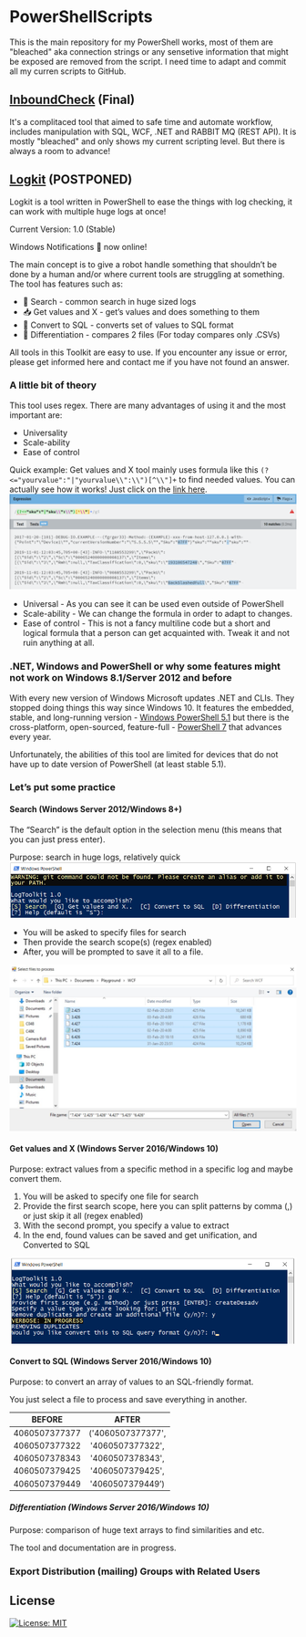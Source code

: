 # PowerShellScripts
This is the main repository for my PowerShell works, most of them are "bleached" aka connection strings or any sensetive information that might be exposed are removed from the script. I need time to adapt and commit all my curren scripts to GitHub.
## [InboundCheck](/Up%20To%20Date/InboundCheck%20Ver1.2.ps1) (Final)
It's a complitaced tool that aimed to safe time and automate workflow, includes manipulation with SQL, WCF, .NET and RABBIT MQ (REST API). It is mostly "bleached" and only shows my current scripting level. But there is always a room to advance!

## [Logkit](/Up%20To%20Date/LogToolkit.ps1) (POSTPONED)
Logkit is a tool written in PowerShell to ease the things with log checking, it can work with multiple huge logs at once!

Current Version: 1.0 (Stable)

Windows Notifications 🔔 now online!

The main concept is to give a robot handle something that shouldn’t be done by a human and/or where current tools are struggling at something.
The tool has features such as:
- 🔎 Search - common search in huge sized logs
- 📥 Get values and X - get’s values and does something to them
- 🔁 Convert to SQL - converts set of values to SQL format
- 👥 Differentiation -  compares 2 files (For today compares only .CSVs)

All tools in this Toolkit are easy to use. If you encounter any issue or error, please get informed here and contact me if you have not found an answer.
### A little bit of theory
This tool uses regex. There are many advantages of using it and the most important are:
- Universality
- Scale-ability
- Ease of control

Quick example:
Get values and X tool mainly uses formula like this `(?<="yourvalue":"|"yourvalue\\":\\")[^\\"]+` to find needed values. You can actually see how it works! Just click on the [link here](https://regexr.com/59s8q).
![Example](/Up%20To%20Date/Images/examplesku.png)

- Universal - As you can see it can be used even outside of PowerShell
- Scale-ability - We can change the formula in order to adapt to changes. 
- Ease of control - This is not a fancy multiline code but a short and logical formula that a person can get acquainted with. Tweak it and not ruin anything at all. 

### .NET, Windows and PowerShell or why some features might not work on Windows 8.1/Server 2012 and before

With every new version of Windows Microsoft updates .NET and CLIs. They stopped doing things this way since Windows 10. It features the embedded, stable, and long-running version - [Windows PowerShell 5.1](https://docs.microsoft.com/en-us/powershell/scripting/windows-powershell/install/installing-windows-powershell?view=powershell-5.1) but there is the cross-platform, open-sourced, feature-full - [PowerShell 7](https://docs.microsoft.com/en-us/powershell/scripting/install/installing-powershell?view=powershell-7.1) that advances every year.

Unfortunately, the abilities of this tool are limited for devices that do not have up to date version of PowerShell (at least stable 5.1).
### Let’s put some practice
#### Search (Windows Server 2012/Windows 8+)
The “Search” is the default option in the selection menu (this means that you can just press enter). 

Purpose: search in huge logs, relatively quick
![Menu](/Up%20To%20Date/Images/mainMenu.png)

- You will be asked to specify files for search
- Then provide the search scope(s) (regex enabled)
- After, you will be prompted to save it all to a file.

![Multiselection is enabled](/Up%20To%20Date/Images/multiselection.jpg)

#### Get values and X (Windows Server 2016/Windows 10)
Purpose: extract values from a specific method in a specific log and maybe convert them.

1. You will be asked to specify one file for search
2. Provide the first search scope, here you can split patterns by comma (,) or just skip it all (regex enabled)
3. With the second prompt, you specify a value to extract
4. In the end, found values can be saved and get unification, and Converted to SQL

![Get Values Image](/Up%20To%20Date/Images/selectiongtin.png)

#### Convert to SQL (Windows Server 2016/Windows 10)
Purpose: to convert an array of values to an SQL-friendly format.

You just select a file to process and save everything in another.

|BEFORE|AFTER|
|:------------:|:-------------------:|
|4060507377377|('4060507377377',|
|4060507377322|'4060507377322',|
|4060507378343|'4060507378343',|
|4060507379425|'4060507379425',|
|4060507379449|'4060507379449’)|

##### Differentiation (Windows Server 2016/Windows 10)
Purpose: comparison of huge text arrays to find similarities and etc.

The tool and documentation are in progress.

### Export Distribution (mailing) Groups with Related Users
### 
## License
[![License: MIT](https://img.shields.io/badge/License-MIT-yellow.svg)](https://opensource.org/licenses/MIT)
